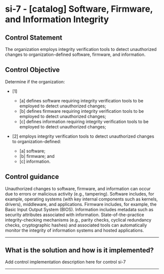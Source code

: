# si-7 - \[catalog\] Software, Firmware, and Information Integrity

## Control Statement

The organization employs integrity verification tools to detect unauthorized changes to organization-defined software, firmware, and information.

## Control Objective

Determine if the organization:

- \[1\]

  - \[a\] defines software requiring integrity verification tools to be employed to detect unauthorized changes;
  - \[b\] defines firmware requiring integrity verification tools to be employed to detect unauthorized changes;
  - \[c\] defines information requiring integrity verification tools to be employed to detect unauthorized changes;

- \[2\] employs integrity verification tools to detect unauthorized changes to organization-defined:

  - \[a\] software;
  - \[b\] firmware; and
  - \[c\] information.

## Control guidance

Unauthorized changes to software, firmware, and information can occur due to errors or malicious activity (e.g., tampering). Software includes, for example, operating systems (with key internal components such as kernels, drivers), middleware, and applications. Firmware includes, for example, the Basic Input Output System (BIOS). Information includes metadata such as security attributes associated with information. State-of-the-practice integrity-checking mechanisms (e.g., parity checks, cyclical redundancy checks, cryptographic hashes) and associated tools can automatically monitor the integrity of information systems and hosted applications.

______________________________________________________________________

## What is the solution and how is it implemented?

Add control implementation description here for control si-7

______________________________________________________________________
